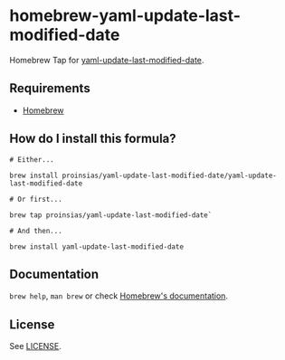 # homebrew-yaml-update-last-modified-date

Homebrew Tap for
[yaml-update-last-modified-date](https://proinsias.github.io/yaml-update-last-modified-date/).

## Requirements

* [Homebrew](https://github.com/Homebrew/brew)

## How do I install this formula?

```shell
# Either...

brew install proinsias/yaml-update-last-modified-date/yaml-update-last-modified-date

# Or first...

brew tap proinsias/yaml-update-last-modified-date`

# And then...

brew install yaml-update-last-modified-date
```

## Documentation

`brew help`, `man brew` or check [Homebrew's documentation](https://docs.brew.sh).

## License

See [LICENSE](LICENSE).
